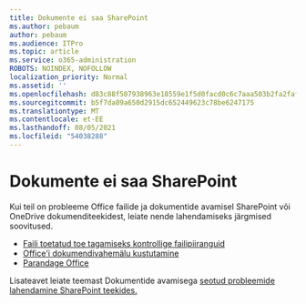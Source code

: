 ```yaml
---
title: Dokumente ei saa SharePoint
ms.author: pebaum
author: pebaum
ms.audience: ITPro
ms.topic: article
ms.service: o365-administration
ROBOTS: NOINDEX, NOFOLLOW
localization_priority: Normal
ms.assetid: ''
ms.openlocfilehash: d83c88f507938963e18559e1f5d0facd0c6c7aaa503b2fa2faf3531ca3a57ebf
ms.sourcegitcommit: b5f7da89a650d2915dc652449623c78be6247175
ms.translationtype: MT
ms.contentlocale: et-EE
ms.lasthandoff: 08/05/2021
ms.locfileid: "54038288"
---
```

# <a name="unable-to-open-documents-in-sharepoint"></a>Dokumente ei saa SharePoint

Kui teil on probleeme Office failide ja dokumentide avamisel SharePoint või OneDrive dokumenditeekidest, leiate nende lahendamiseks järgmised soovitused.

- [Faili toetatud toe tagamiseks kontrollige failipiiranguid](https://support.office.com/article/Invalid-file-names-and-file-types-in-OneDrive-OneDrive-for-Business-and-SharePoint-64883a5d-228e-48f5-b3d2-eb39e07630fa)
- [Office'i dokumendivahemälu kustutamine](https://support.office.com/article/Delete-your-Office-Document-Cache-b1d3765e-d71b-4bb8-99ca-acd22c42995d)
- [Parandage Office](https://support.office.com/article/repair-an-office-application-7821d4b6-7c1d-4205-aa0e-a6b40c5bb88b)

Lisateavet leiate teemast Dokumentide avamisega [seotud probleemide lahendamine SharePoint teekides.](https://support.office.com/article/Fix-problems-opening-documents-in-SharePoint-libraries-31329FA1-4AD0-47FC-95D8-BB0C5B12A536)
